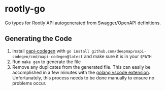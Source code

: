 # rootly-go

Go types for Rootly API autogenerated from Swagger/OpenAPI definitions.

## Generating the Code

1. Install [oapi-codegen](https://github.com/deepmap/oapi-codegen) with `go install github.com/deepmap/oapi-codegen/cmd/oapi-codegen@latest` and make sure it is in your `$PATH`
2. Run `make gen` to generate the file
3. Remove any duplicates from the generated file. This can easily be accomplished in a few minutes with the [golang vscode extension](https://marketplace.visualstudio.com/items?itemName=golang.Go). Unfortunately, this process needs to be done manually to ensure no problems occur.
